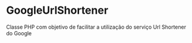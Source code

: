 # GoogleUrlShortener
Classe PHP com objetivo de facilitar a utilização do serviço Url Shortener do Google
